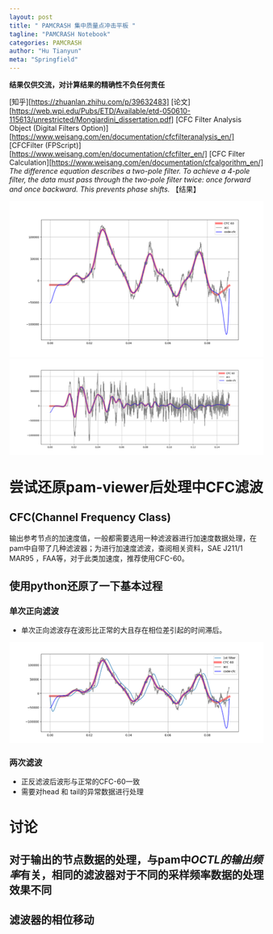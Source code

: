 ```yaml
---
layout: post
title: " PAMCRASH 集中质量点冲击平板 "
tagline: "PAMCRASH Notebook"
categories: PAMCRASH
author: "Hu Tianyun"
meta: "Springfield"
---
```

**结果仅供交流，对计算结果的精确性不负任何责任**

[知乎][https://zhuanlan.zhihu.com/p/39632483]
[论文][https://web.wpi.edu/Pubs/ETD/Available/etd-050610-115613/unrestricted/Mongiardini_dissertation.pdf]
[CFC Filter Analysis Object (Digital Filters Option)][https://www.weisang.com/en/documentation/cfcfilteranalysis_en/]
[CFCFilter (FPScript)][https://www.weisang.com/en/documentation/cfcfilter_en/]
[CFC Filter Calculation][https://www.weisang.com/en/documentation/cfcalgorithm_en/]
*The difference equation describes a two-pole filter. To achieve a 4-pole filter, the data must pass through the two-pole filter twice: once forward and once backward. This prevents phase shifts.*
【结果】

<img src="/post_img/PAM-CFC-Filter/1-10000.png" data-canonical-src="/post_img/PAM-CFC-Filter/1-10000.png" />

<img src="/post_img/PAM-CFC-Filter/0.2-10000.png" data-canonical-src="/post_img/PAM-CFC-Filter/0.2-10000.png" />


# 尝试还原pam-viewer后处理中CFC滤波
## CFC(Channel Frequency Class)
输出参考节点的加速度值，一般都需要选用一种滤波器进行加速度数据处理，在pam中自带了几种滤波器；为进行加速度滤波，查阅相关资料，SAE J211/1 MAR95 ，FAA等，对于此类加速度，推荐使用CFC-60。

## 使用python还原了一下基本过程

### 单次正向滤波
 * 单次正向滤波存在波形比正常的大且存在相位差引起的时间滞后。
<img src="/post_img/PAM-CFC-Filter/1-10000-1.png" data-canonical-src="/post_img/PAM-CFC-Filter/1-10000-1.png" />

### 两次滤波
 * 正反滤波后波形与正常的CFC-60一致
 * 需要对head 和 tail的异常数据进行处理


# 讨论
## 对于输出的节点数据的处理，与pam中*OCTL的输出频率*有关，相同的滤波器对于不同的采样频率数据的处理效果不同
## 滤波器的相位移动
